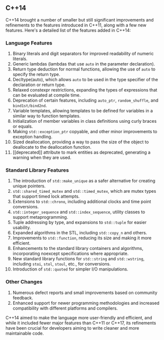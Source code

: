 ## C++14
C++14 brought a number of smaller but still significant improvements and refinements to the features introduced in C++11, along with a few new features. Here's a detailed list of the features added in C++14:

### Language Features

1.  Binary literals and digit separators for improved readability of numeric literals.
2.  Generic lambdas (lambdas that use `auto` in the parameter declaration).
3.  Return type deduction for normal functions, allowing the use of `auto` to specify the return type.
4.  Decltype(auto), which allows `auto` to be used in the type specifier of the declaration or return type.
5.  Relaxed constexpr restrictions, expanding the types of expressions that can be evaluated at compile time.
6.  Deprecation of certain features, including `auto_ptr`, `random_shuffle`, and `bind1st/bind2nd`.
7.  Variable templates, allowing templates to be defined for variables in a similar way to function templates.
8.  Initialization of member variables in class definitions using curly braces or equals.
9.  Making `std::exception_ptr` copyable, and other minor improvements to exception handling.
10.  Sized deallocation, providing a way to pass the size of the object to deallocate to the deallocation function.
11.  [[deprecated]] attribute to mark entities as deprecated, generating a warning when they are used.

### Standard Library Features

1.  The introduction of `std::make_unique` as a safer alternative for creating unique pointers.
2.  `std::shared_timed_mutex` and `std::timed_mutex`, which are mutex types that support timed lock attempts.
3.  Extensions to `std::chrono`, including additional clocks and time point conversions.
4.  `std::integer_sequence` and `std::index_sequence`, utility classes to support metaprogramming.
5.  Tuple addressing by type, and expansions to `std::tuple` for easier usability.
6.  Expanded algorithms in the STL, including `std::copy_n` and others.
7.  Improvements to `std::function`, reducing its size and making it more efficient.
8.  Enhancements to the standard library containers and algorithms, incorporating noexcept specifications where appropriate.
9.  New standard library functions for `std::string` and `std::wstring`, including `stoi`, `stol`, `stoul`, etc., for conversions.
10.  Introduction of `std::quoted` for simpler I/O manipulations.

### Other Changes

1.  Numerous defect reports and small improvements based on community feedback.
2.  Enhanced support for newer programming methodologies and increased compatibility with different platforms and compilers.

C++14 aimed to make the language more user-friendly and efficient, and while it included fewer major features than C++11 or C++17, its refinements have been crucial for developers aiming to write cleaner and more maintainable code.
